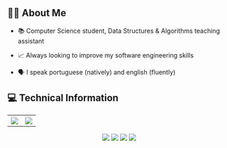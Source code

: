 ## 🙋‍♂️ About Me

- 📚 Computer Science student, Data Structures & Algorithms teaching assistant

- 📈 Always looking to improve my software engineering skills

- 🗣 I speak portuguese (natively) and english (fluently)
          
## 💻 Technical Information

<p align="center">
          <table>
                    <th><img src="https://github-readme-stats.vercel.app/api?username=pedroalfonseca&show_icons=true&count_private=true&theme=aura_dark&hide_border=true&bg_color=00000000"></th>
                    <th><img src="https://github-readme-stats.vercel.app/api/top-langs/?username=pedroalfonseca&layout=compact&hide_border=true&theme=aura_dark&bg_color=00000000"></th>
          </table>
</p>

<p align="center">
                    <a href="mailto:paalf1337@gmail.com"><img src="https://img.shields.io/badge/-Gmail-%23333?style=for-the-badge&logo=gmail&logoColor=white" target="_blank"></a>
                    <a href="https://leetcode.com/pedroalfonseca/"><img src="https://img.shields.io/badge/-LeetCode-FFA116?style=for-the-badge&logo=LeetCode&logoColor=black" target="_blank"></a>
                    <a href="https://discord.com/users/452865500272263198" target="_blank"><img src="https://img.shields.io/badge/Discord-5662F6?style=for-the-badge&logo=discord&logoColor=white" target="_blank"></a>
                    <a href="https://www.instagram.com/pedroalfonseca_/" target="_blank"><img src="https://img.shields.io/badge/Instagram-E4405F?style=for-the-badge&logo=instagram&logoColor=white" target="_blank"></a>
</p>
